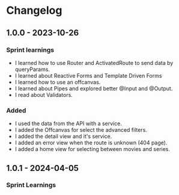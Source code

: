 # Changelog

## 1.0.0 - 2023-10-26

### Sprint learnings

* I learned how to use Router and ActivatedRoute to send data by queryParams.
* I learned about Reactive Forms and Template Driven Forms
* I learned how to use an offcanvas.
* I learned about Pipes and explored better @Input and @Output.
* I read about Validators.

### Added

* I used the data from the API with a service.
* I added the Offcanvas for select the advanced filters.
* I added the detail view and it's service.
* I added an error view when the route is unknown (404 page).
* I added a home view for selecting between movies and series.

## 1.0.1 - 2024-04-05

### Sprint Learnings

